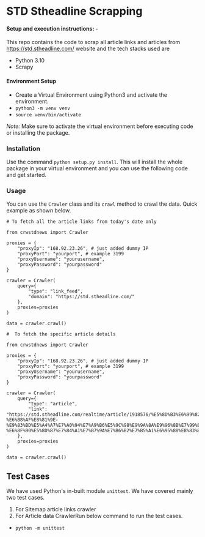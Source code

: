 # STD Stheadline Scrapping

#### Setup and execution instructions: - 

This repo contains the code to scrap all article links and articles from https://std.stheadline.com/ website and the tech stacks used are
- Python 3.10
- Scrapy


#### Environment Setup

- Create a Virtual Environment using Python3 and activate the environment.
- `python3 -m venv venv`
- `source venv/bin/activate`

*Note:* Make sure to activate the virtual environment before executing code or installing the package.

### Installation

Use the command `python setup.py install`. This will install the whole package in your virtual environment and you can use the following code and get started.
### Usage

You can use the `Crawler` class and its `crawl` method to crawl the data.
Quick example as shown below.
```
# To fetch all the article links from today's date only

from crwstdnews import Crawler

proxies = {
    "proxyIp": "168.92.23.26", # just added dummy IP
    "proxyPort": "yourport", # example 3199
    "proxyUsername": "yourusername",
    "proxyPassword": "yourpassword"
}

crawler = Crawler(
    query={
        "type": "link_feed",
        "domain": "https://std.stheadline.com/"
    },
    proxies=proxies
)

data = crawler.crawl()
```

```
#  To fetch the specific article details

from crwstdnews import Crawler

proxies = {
    "proxyIp": "168.92.23.26", # just added dummy IP
    "proxyPort": "yourport", # example 3199
    "proxyUsername": "yourusername",
    "proxyPassword": "yourpassword"
}

crawler = Crawler(
    query={
        "type": "article",
        "link": "https://std.stheadline.com/realtime/article/1918576/%E5%8D%B3%E6%99%82-%E6%B8%AF%E8%81%9E-%E9%83%BD%E5%A4%A7%E7%A0%94%E7%A9%B6%E5%9C%98%E9%9A%8A%E9%96%8B%E7%99%BC%E6%96%B0%E6%BC%94%E7%AE%97%E6%B3%95-%E6%8F%90%E5%8D%87%E7%84%A1%E7%B7%9A%E7%B6%B2%E7%B5%A1%E6%95%88%E8%83%BD"
    },
    proxies=proxies
)

data = crawler.crawl()
```

## Test Cases
We have used Python's in-built module `unittest`.
We have covered mainly two test cases.
1. For Sitemap article links crawler
2. For Article data CrawlerRun below command to run the test cases.
- `python -m unittest`
